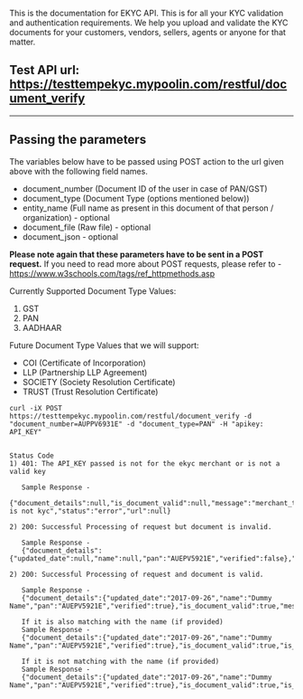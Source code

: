 This is the documentation for EKYC API. This is for all your KYC validation and authentication requirements. 
We help you upload and validate the KYC documents for your customers, vendors, sellers, agents or anyone for that matter. 

## Test API url: https://testtempekyc.mypoolin.com/restful/document_verify

***

## Passing the parameters

The variables below have to be passed using POST action to the url given above with the following field names.


* document_number (Document ID of the user in case of PAN/GST)
* document_type (Document Type (options mentioned below))
* entity_name (Full name as present in this document of that person / organization) - optional
* document_file (Raw file) - optional
* document_json - optional


**Please note again that these parameters have to be sent in a POST request.**
If you need to read more about POST requests, please refer to - https://www.w3schools.com/tags/ref_httpmethods.asp

Currently Supported Document Type Values:
1) GST
2) PAN
3) AADHAAR

Future Document Type Values that we will support: 
* COI (Certificate of Incorporation)
* LLP (Partnership LLP Agreement) 
* SOCIETY (Society Resolution Certificate) 
* TRUST (Trust Resolution Certificate) 



``` Sample Request -
curl -iX POST https://testtempekyc.mypoolin.com/restful/document_verify -d "document_number=AUPPV6931E" -d "document_type=PAN" -H "apikey: API_KEY" 


Status Code 
1) 401: The API_KEY passed is not for the ekyc merchant or is not a valid key

   Sample Response -
  {"document_details":null,"is_document_valid":null,"message":"merchant_type is not kyc","status":"error","url":null}
  
2) 200: Successful Processing of request but document is invalid.   

   Sample Response -
   {"document_details":{"updated_date":null,"name":null,"pan":"AUEPV5921E","verified":false},"is_document_valid":false,"message":"error","status":"ok"}

2) 200: Successful Processing of request and document is valid. 

   Sample Response -
   {"document_details":{"updated_date":"2017-09-26","name":"Dummy Name","pan":"AUEPV5921E","verified":true},"is_document_valid":true,"message":"success","status":"ok"}
   
   If it is also matching with the name (if provided) 
   Sample Response -
   {"document_details":{"updated_date":"2017-09-26","name":"Dummy Name","pan":"AUEPV5921E","verified":true},"is_document_valid":true,"is_name_matching":true,"message":"success","status":"ok"}
   
   If it is not matching with the name (if provided) 
   Sample Response -
   {"document_details":{"updated_date":"2017-09-26","name":"Dummy Name","pan":"AUEPV5921E","verified":true},"is_document_valid":true,"is_name_matching":false,"message":"success","status":"ok"}
   
   ```
